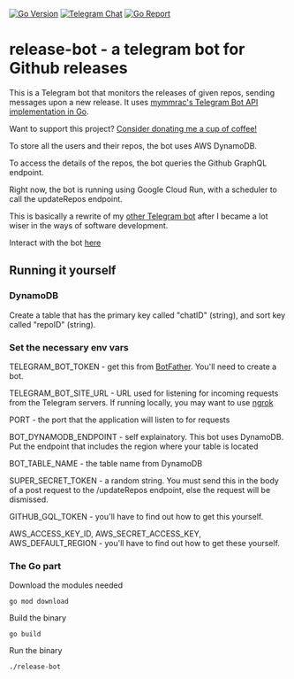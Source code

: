 [![Go Version](https://img.shields.io/github/go-mod/go-version/chofnar/release-bot?logo=go)](go.mod)
[![Telegram Chat](https://img.shields.io/static/v1?label=Bot&message=chat&color=29a1d4&logo=telegram)](https://t.me/prgitrelbot)
[![Go Report](https://img.shields.io/badge/Go%20Report-A+-brightgreen.svg?style=flat)](https://goreportcard.com/report/github.com/chofnar/release-bot)

# release-bot - a telegram bot for Github releases

This is a Telegram bot that monitors the releases of given repos, sending messages upon a new release. 
It uses [mymmrac's Telegram Bot API implementation in Go](https://github.com/mymmrac/telego).

Want to support this project? [Consider donating me a cup of coffee!](https://www.buymeacoffee.com/chofnar)

To store all the users and their repos, the bot uses AWS DynamoDB.

To access the details of the repos, the bot queries the Github GraphQL endpoint.

Right now, the bot is running using Google Cloud Run, with a scheduler to call the updateRepos endpoint.

This is basically a rewrite of my [other Telegram bot](https://github.com/chofnar/BasicGithubReleasesTelegramBot) after I became a lot wiser in the ways of software development.

Interact with the bot [here](https://t.me/prgitrelbot)

## Running it yourself
### DynamoDB
Create a table that has the primary key called "chatID" (string), and sort key called "repoID" (string).

### Set the necessary env vars
TELEGRAM_BOT_TOKEN - get this from [BotFather](https://t.me/botfather). You'll need to create a bot.

TELEGRAM_BOT_SITE_URL - URL used for listening for incoming requests from the Telegram servers. If running locally, you may want to use [ngrok](https://ngrok.com/)

PORT - the port that the application will listen to for requests

BOT_DYNAMODB_ENDPOINT - self explainatory. This bot uses DynamoDB. Put the endpoint that includes the region where your table is located

BOT_TABLE_NAME - the table name from DynamoDB

SUPER_SECRET_TOKEN - a random string. You must send this in the body of a post request to the /updateRepos endpoint, else the request will be dismissed.

GITHUB_GQL_TOKEN - you'll have to find out how to get this yourself.

AWS_ACCESS_KEY_ID, AWS_SECRET_ACCESS_KEY, AWS_DEFAULT_REGION - you'll have to find out how to get these yourself.

### The Go part
Download the modules needed
```
go mod download
```

Build the binary
```
go build
```

Run the binary
```
./release-bot
```
